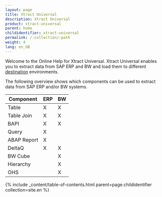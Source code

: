 ```yaml
---
layout: page
title: Xtract Universal
description: Xtract Universal
product: xtract-universal
parent: home
childidentifier: xtract-universal
permalink: /:collection/:path
weight: 4
lang: en_GB
---
```


Welcome to the Online Help for Xtract Universal. 
Xtract Universal enables you to extract data from SAP ERP and BW and load them to different [destination](./xu-destinations) environments. 

The following overview shows which components can be used to extract data from SAP ERP and/or BW systems. 

| Component   | ERP | BW |
|-------------|-----|----|
| Table       | X   | X  |
| Table Join  | X   | X  |
| BAPI        | X   | X  |
| Query       | X   |    |
| ABAP Report | X   |    |
| DeltaQ      | X   | X  |
| BW Cube     |     | X  |
| Hierarchy   |     | X  |
| OHS         |     | X  |

{% include _content/table-of-contents.html parent=page.childidentifier collection=site.en %}